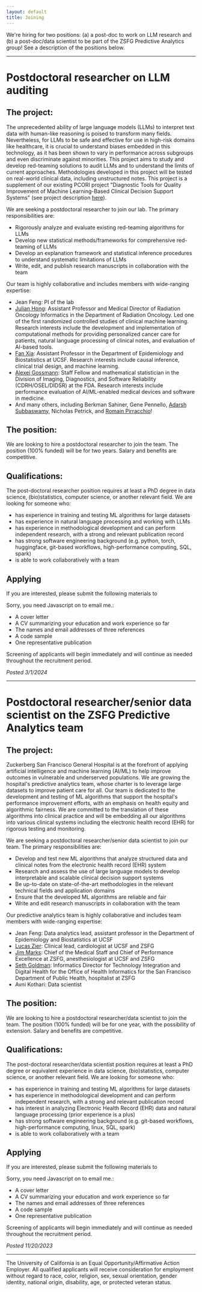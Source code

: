 ```yaml
---
layout: default
title: Joining
---
```


We're hiring for two positions: (a) a post-doc to work on LLM research and (b) a post-doc/data scientist to be part of the ZSFG Predictive Analytics group! See a description of the positions below.

-------
# Postdoctoral researcher on LLM auditing

## The project:
The unprecedented ability of large language models (LLMs) to interpret text data with human-like reasoning is poised to transform many fields.
Nevertheless, for LLMs to be safe and effective for use in high-risk domains like healthcare, it is crucial to understand biases embedded in this technology, as it has been shown to vary in performance across subgroups and even discriminate against minorities. This project aims to study and develop red-teaming solutions to audit LLMs and to understand the limits of current approaches.  Methodologies developed in this project will be tested on real-world clinical data, including unstructured notes. This project is a supplement of our existing PCORI project "Diagnostic Tools for Quality Improvement of Machine Learning-Based Clinical Decision Support Systems" (see project description [here](https://www.pcori.org/research-results/2022/diagnostic-tools-quality-improvement-machine-learning-based-clinical-decision-support-systems)).

We are seeking a postdoctoral researcher to join our lab. The primary responsibilities are:
* Rigorously analyze and evaluate existing red-teaming algorithms for LLMs
* Develop new statistical methods/frameworks for comprehensive red-teaming of LLMs
* Develop an explanation framework and statistical inference procedures to understand systematic limitations of LLMs
* Write, edit, and publish research manuscripts in collaboration with the team

Our team is highly collaborative and includes members with wide-ranging expertise:
* Jean Feng: PI of the lab
* [Julian Hong](https://honglab.ucsf.edu/): Assistant Professor and Medical Director of Radiation Oncology Informatics in the Department of Radiation Oncology. Led one of the first randomized controlled studies of clinical machine learning. Research interests include the development and implementation of computational methods for providing personalized cancer care for patients, natural language processing of clinical notes, and evaluation of AI-based tools.
* [Fan Xia](https://profiles.ucsf.edu/fan.xia): Assistant Professor in the Department of Epidemiology and Biostatistics at UCSF. Research interests include causal inference, clinical trial design, and machine learning.
* [Alexej Gossmann](https://www.alexejgossmann.com/): Staff Fellow and mathematical statistician in the Division of Imaging, Diagnostics, and
Software Reliability (CDRH/OSEL/DIDSR) at the FDA. Research interests include performance evaluation of AI/ML-enabled medical devices and software in medicine.
* And many others, including Berkman Sahiner, Gene Pennello, [Adarsh Subbaswamy](https://asubbaswamy.github.io/), Nicholas Petrick, and [Romain Pirracchio](https://profiles.ucsf.edu/romain.pirracchio)!

## The position:
We are looking to hire a postdoctoral researcher to join the team.
The position (100% funded) will be for two years.
Salary and benefits are competitive.

## Qualifications:
The post-doctoral researcher position requires at least a PhD degree in data science, (bio)statistics, computer science, or another relevant field.
We are looking for someone who:
* has experience in training and testing ML algorithms for large datasets
* has experience in natural language processing and working with LLMs
* has experience in methodological development and can perform independent research, with a strong and relevant publication record
* has strong software engineering background (e.g. python, torch, huggingface, git-based workflows, high-performance computing, SQL, spark)
* is able to work collaboratively with a team

## Applying
If you are interested, please submit the following materials to
<script type="text/javascript" language="javascript">
<!--
// Email obfuscator script 2.1 by Tim Williams, University of Arizona
// Random encryption key feature coded by Andrew Moulden
// This code is freeware provided these four comment lines remain intact
// A wizard to generate this code is at http://www.jottings.com/obfuscator/
{ coded = "chGo.thop@wgUt.hOw"
  key = "gHd4waxXhlYItNrmPkp7OQsG52j86EySC1W0ni9bUqzJcFRBuMVDeKoTfvAL3Z"
  shift=coded.length
  link=""
  for (i=0; i<coded.length; i++) {
    if (key.indexOf(coded.charAt(i))==-1) {
      ltr = coded.charAt(i)
      link += (ltr)
    }
    else {
      ltr = (key.indexOf(coded.charAt(i))-shift+key.length) % key.length
      link += (key.charAt(ltr))
    }
  }
document.write("<a href='mailto:"+link+"'>"+link+"</a>")
}
//-->
</script><noscript>Sorry, you need Javascript on to email me.</noscript>:
* A cover letter
* A CV summarizing your education and work experience so far
* The names and email addresses of three references
* A code sample
* One representative publication


Screening of applicants will begin immediately and will continue as needed throughout the recruitment period.

*Posted 3/1/2024*

-------
# Postdoctoral researcher/senior data scientist on the ZSFG Predictive Analytics team

## The project:
Zuckerberg San Francisco General Hospital is at the forefront of applying artificial intelligence and machine learning (AI/ML) to help improve outcomes in vulnerable and underserved populations.
We are growing the hospital's predictive analytics team, whose charter is to leverage large datasets to improve patient care for all.
Our team is dedicated to the development and testing of ML algorithms that support the hospital's performance improvement efforts, with an emphasis on health equity and algorithmic fairness.
We are committed to the translation of these algorithms into clinical practice and will be embedding all our algorithms into various clinical systems including the electronic health record (EHR) for rigorous testing and monitoring.

We are seeking a postdoctoral researcher/senior data scientist to join our team.
The primary responsibilities are:
* Develop and test new ML algorithms that analyze structured data and clinical notes from the electronic health record (EHR) system
* Research and assess the use of large language models to develop interpretable and scalable clinical decision support systems
* Be up-to-date on state-of-the-art methodologies in the relevant technical fields and application domains
* Ensure that the developed ML algorithms are reliable and fair
* Write and edit research manuscripts in collaboration with the team

Our predictive analytics team is highly collaborative and includes team members with wide-ranging expertise:
* Jean Feng: Data analytics lead, assistant professor in the Department of Epidemiology and Biostatistics at UCSF
* [Lucas Zier](https://profiles.ucsf.edu/lucas.zier): Clinical lead, cardiologist at UCSF and ZSFG
* [Jim Marks](https://sfghf.org/team/james-d-marks-md-phd/): Chief of the Medical Staff and Chief of Performance Excellence at ZSFG, anesthesiologist at UCSF and ZSFG
* [Seth Goldman](https://profiles.ucsf.edu/seth.goldman): Informatics Director for Technology Integration and Digital Health for the Office of Health Informatics for the San Francisco Department of Public Health, hospitalist at ZSFG
* Avni Kothari: Data scientist

## The position:
We are looking to hire a postdoctoral researcher/data scientist to join the team.
The position (100% funded) will be for one year, with the possibility of extension.
Salary and benefits are competitive.

## Qualifications:
The post-doctoral researcher/data scientist position requires at least a PhD degree or equivalent experience in data science, (bio)statistics, computer science, or another relevant field.
We are looking for someone who:
* has experience in training and testing ML algorithms for large datasets
* has experience in methodological development and can perform independent research, with a strong and relevant publication record
* has interest in analyzing Electronic Health Record (EHR) data and natural language processing (prior experience is a plus)
* has strong software engineering background (e.g. git-based workflows, high-performance computing, linux, SQL, spark)
* is able to work collaboratively with a team

## Applying
If you are interested, please submit the following materials to
<script type="text/javascript" language="javascript">
<!--
// Email obfuscator script 2.1 by Tim Williams, University of Arizona
// Random encryption key feature coded by Andrew Moulden
// This code is freeware provided these four comment lines remain intact
// A wizard to generate this code is at http://www.jottings.com/obfuscator/
{ coded = "chGo.thop@wgUt.hOw"
  key = "gHd4waxXhlYItNrmPkp7OQsG52j86EySC1W0ni9bUqzJcFRBuMVDeKoTfvAL3Z"
  shift=coded.length
  link=""
  for (i=0; i<coded.length; i++) {
    if (key.indexOf(coded.charAt(i))==-1) {
      ltr = coded.charAt(i)
      link += (ltr)
    }
    else {
      ltr = (key.indexOf(coded.charAt(i))-shift+key.length) % key.length
      link += (key.charAt(ltr))
    }
  }
document.write("<a href='mailto:"+link+"'>"+link+"</a>")
}
//-->
</script><noscript>Sorry, you need Javascript on to email me.</noscript>:
* A cover letter
* A CV summarizing your education and work experience so far
* The names and email addresses of three references
* A code sample
* One representative publication


Screening of applicants will begin immediately and will continue as needed throughout the recruitment period.

*Posted 11/20/2023*

-------
The University of California is an Equal Opportunity/Affirmative Action Employer. All qualified applicants will receive consideration for employment without regard to race, color, religion, sex, sexual orientation, gender identity, national origin, disability, age, or protected veteran status.
